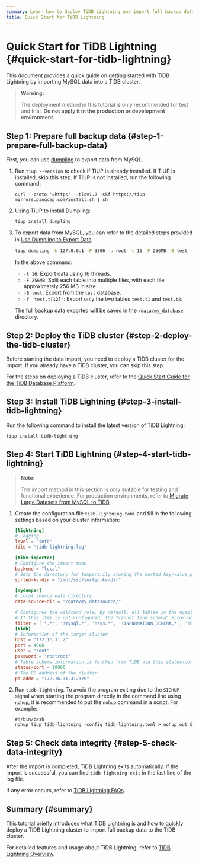 ```yaml
---
summary: Learn how to deploy TiDB Lightning and import full backup data to TiDB.
title: Quick Start for TiDB Lightning
---
```


# Quick Start for TiDB Lightning {#quick-start-for-tidb-lightning}

This document provides a quick guide on getting started with TiDB Lightning by importing MySQL data into a TiDB cluster.

> **Warning:**
>
> The deployment method in this tutorial is only recommended for test and trial. **Do not apply it in the production or development environment.**

## Step 1: Prepare full backup data {#step-1-prepare-full-backup-data}

First, you can use [dumpling](/dumpling-overview.md) to export data from MySQL.

1.  Run `tiup --version` to check if TiUP is already installed. If TiUP is installed, skip this step. If TiUP is not installed, run the following command:

        curl --proto '=https' --tlsv1.2 -sSf https://tiup-mirrors.pingcap.com/install.sh | sh

2.  Using TiUP to install Dumpling:

    ```shell
    tiup install dumpling
    ```

3.  To export data from MySQL, you can refer to the detailed steps provided in [Use Dumpling to Export Data](/dumpling-overview.md#export-to-sql-files)：

    ```sh
    tiup dumpling -h 127.0.0.1 -P 3306 -u root -t 16 -F 256MB -B test -f 'test.t[12]' -o /data/my_database/
    ```

    In the above command:

    -   `-t 16`: Export data using 16 threads.
    -   `-F 256MB`: Split each table into multiple files, with each file approximately 256 MB in size.
    -   `-B test`: Export from the `test` database.
    -   `-f 'test.t[12]'`: Export only the two tables `test.t1` and `test.t2`.

    The full backup data exported will be saved in the `/data/my_database` directory.

## Step 2: Deploy the TiDB cluster {#step-2-deploy-the-tidb-cluster}

Before starting the data import, you need to deploy a TiDB cluster for the import. If you already have a TiDB cluster, you can skip this step.

For the steps on deploying a TiDB cluster, refer to the [Quick Start Guide for the TiDB Database Platform](/quick-start-with-tidb.md).

## Step 3: Install TiDB Lightning {#step-3-install-tidb-lightning}

Run the following command to install the latest version of TiDB Lightning:

```shell
tiup install tidb-lightning
```

## Step 4: Start TiDB Lightning {#step-4-start-tidb-lightning}

> **Note:**
>
> The import method in this section is only suitable for testing and functional experience. For production environments, refer to [Migrate Large Datasets from MySQL to TiDB](/migrate-large-mysql-to-tidb.md)

1.  Create the configuration file `tidb-lightning.toml` and fill in the following settings based on your cluster information:

    ```toml
    [lightning]
    # Logging
    level = "info"
    file = "tidb-lightning.log"

    [tikv-importer]
    # Configure the import mode
    backend = "local"
    # Sets the directory for temporarily storing the sorted key-value pairs. The target directory must be empty.
    sorted-kv-dir = "/mnt/ssd/sorted-kv-dir"

    [mydumper]
    # Local source data directory
    data-source-dir = "/data/my_datasource/"

    # Configures the wildcard rule. By default, all tables in the mysql, sys, INFORMATION_SCHEMA, PERFORMANCE_SCHEMA, METRICS_SCHEMA, and INSPECTION_SCHEMA system databases are filtered.
    # If this item is not configured, the "cannot find schema" error occurs when system tables are imported.
    filter = ['*.*', '!mysql.*', '!sys.*', '!INFORMATION_SCHEMA.*', '!PERFORMANCE_SCHEMA.*', '!METRICS_SCHEMA.*', '!INSPECTION_SCHEMA.*']
    [tidb]
    # Information of the target cluster
    host = "172.16.31.2"
    port = 4000
    user = "root"
    password = "rootroot"
    # Table schema information is fetched from TiDB via this status-port.
    status-port = 10080
    # The PD address of the cluster
    pd-addr = "172.16.31.3:2379"
    ```

2.  Run `tidb-lightning`. To avoid the program exiting due to the `SIGHUP` signal when starting the program directly in the command line using `nohup`, it is recommended to put the `nohup` command in a script. For example:

    ```shell
    #!/bin/bash
    nohup tiup tidb-lightning -config tidb-lightning.toml > nohup.out &
    ```

## Step 5: Check data integrity {#step-5-check-data-integrity}

After the import is completed, TiDB Lightning exits automatically. If the import is successful, you can find `tidb lightning exit` in the last line of the log file.

If any error occurs, refer to [TiDB Lightning FAQs](/tidb-lightning/tidb-lightning-faq.md).

## Summary {#summary}

This tutorial briefly introduces what TiDB Lightning is and how to quickly deploy a TiDB Lightning cluster to import full backup data to the TiDB cluster.

For detailed features and usage about TiDB Lightning, refer to [TiDB Lightning Overview](/tidb-lightning/tidb-lightning-overview.md).
